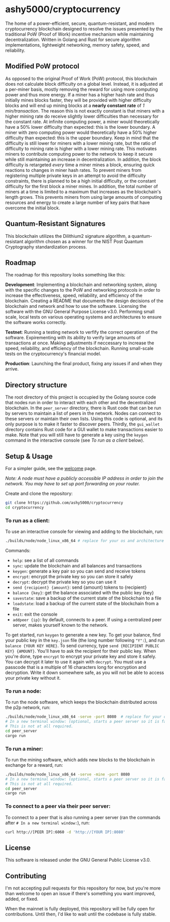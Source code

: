 # ashy5000/cryptocurrency

The home of a power-efficient, secure, quantum-resistant, and modern cryptocurrency blockchain designed to resolve the issues presented by the traditional PoW (Proof of Work) incentive mechanism while maintaining decentralization. Written in Golang and Rust for secure algorithm implementations, lightweight networking, memory safety, speed, and reliability.

## Modified PoW protocol
As opposed to the original Proof of Work (PoW) protocol, this blockchain does not calculate block difficulty on a global level. Instead, it is adjusted at a per-miner basis, mostly removing the reward for using more computing power and thus more energy. If a miner has a higher hash rate and thus initially mines blocks faster, they will be provided with higher difficulty blocks and will end up mining blocks at a **nearly constant rate** of *1 min/transaction*. The reason this is not exactly constant is that miners with a higher mining rate do receive slightly lower difficulties than necessary for the constant rate. At infinite computing power, a miner would theoretically have a 50% lower difficulty than expected: this is the lower boundary. A miner with zero computing power would theoretically have a 50% higher difficulty than expected: this is the upper boundary. Keep in mind that the difficulty is still lower for miners with a lower mining rate, but the ratio of difficulty to mining rate is higher with a lower mining rate. This motivates miners to contribute computing power to the network to keep it secure while still maintaining an increase in decentralization. In addition, the block difficulty is retargeted *every* time a miner mines a block, ensuring quick reactions to changes in miner hash rates. To prevent miners from registering multiple private keys in an attempt to avoid the difficulty constraints, there is planned to be a high initial difficulty, or the constant difficulty for the first block a miner mines. In addition, the total number of miners at a time is limited to a maximum that increases as the blockchain's length grows. This prevents miners from using large amounts of computing resources and energy to create a large number of key pairs that have overcome the initial block.

## Quantum-Resistant Signatures
This blockchain utilizes the Dilithium2 signature algorithm, a quantum-resistant algorithm chosen as a winner for the NIST Post Quantum Cryptography standardization process.
## Roadmap
The roadmap for this repository looks something like this:

**Development**: Implementing a blockchain and networking system, along with the specific changes to the PoW and networking protocols in order to increase the effectiveness, speed, reliability, and efficiency of the blockchain. Creating a README that documents the design decisions of the blockchain and network and how to use the software. Licensing the software with the GNU General Purpose License v3.0. Performing small scale, local tests on various operating systems and architectures to ensure the software works correctly.

**Testnet**: Running a testing network to verfify the correct operation of the software. Expirementing with its ability to verify large amounts of transactions at once. Making adjustments if neccessary to increase the speed, reliability, and efficiency of the blockchain. Running small-scale tests on the cryptocurrency's financial model.

**Production**: Launching the final product, fixing any issues if and when they arrive.

## Directory structure
The root directory of this project is occupied by the Golang source code that nodes run in order to interact with each other and the decentralized blockchain. In the ```peer_server``` directory, there is Rust code that can be run by servers to maintain a list of peers in the network. Nodes can connect to these servers or maintain their own lists. Using this code is optional, and its only purpose is to make it faster to discover peers. Thirdly, the ```gui_wallet``` directory contains Rust code for a GUI wallet to make transactions easier to make. Note that you will still have to generate a key using the ```keygen``` command in the interactive console (see *To run as a client* below).

## Setup & Usage

For a simpler guide, see the [welcome](docs/welcome.md) page.

*Note: A node must have a publicly accessible IP address in order to join the network. You may have to set up port forwarding on your router.*

Create and clone the repository:

```bash
git clone https://github.com/ashy5000/cryptocurrency
cd cryptocurrency
```

### To run as a client:
To use an interactive console for viewing and adding to the blockchain, run:
```bash
./builds/node/node_linux_x86_64 # replace for your os and architecture
````
Commands:
- `help`: see a list of all commands
- `sync`: update the blockchain and all balances and transactions
- `keygen`: generate a key pair so you can send and receive tokens
- `encrypt`: encrypt the private key so you can store it safely
- `decrypt`: decrypt the private key so you can use it
- `send {recipient} {amount}`: send {amount} tokens to {recipient}
- `balance {key}`: get the balance associated with the public key {key}
- `savestate`: save a backup of the current state of the blockchain to a file
- `loadstate`: load a backup of the current state of the blockchain from a file
- `exit`: exit the console
- `addpeer {ip}`: by default, connects to a peer. If using a centralized peer server, makes yourself known to the network.

To get started, run `keygen` to generate a new key. To get your balance, find your public key in the ```key.json``` file (the long number following ```"Y":```), and run `balance {YOUR KEY HERE}`. To send currency, type `send {RECIPIENT PUBLIC KEY} {AMOUNT}`. You'll have to ask the recipient for their public key. When you're done, type `encrypt` to encrypt your private key and store it safely. You can decrypt it later to use it again with `decrypt`. You must use a passcode that is a multiple of 16 characters long for encryption and decryption. Write it down somewhere safe, as you will not be able to access your private key without it.

### To run a node:
To run the node software, which keeps the blockchain distributed across the p2p network, run:
```bash
./builds/node/node_linux_x86_64 -serve -port 8080  # replace for your os and architecture
# In a new terminal window: (optional, starts a peer server so it is faster to find new nodes)
# This is not at all required.
cd peer_server
cargo run
```


### To run a miner:
To run the mining software, which adds new blocks to the blockchain in exchange for a reward, run:
```bash
./builds/node/node_linux_x86_64 -serve -mine -port 8080
# In a new terminal window: (optional, starts a peer server so it is faster to find new nodes)
# This is not at all required.
cd peer_server
cargo run
```

### To connect to a peer via their peer server:
To connect to a peer that is also running a peer server (ran the commands after `# In a new terminal window:`), run:
```bash
curl http://[PEER IP]:6060 -d 'http://[YOUR IP]:8080'
```

## License
This software is released under the GNU General Public License v3.0.

## Contributing
I'm not accepting pull requests for this repository for now, but you're more than welcome to open an issue if there's something you want improved, added, or fixed.

When the mainnet is fully deployed, this repository will be fully open for contributions. Until then, I'd like to wait until the codebase is fully stable.
